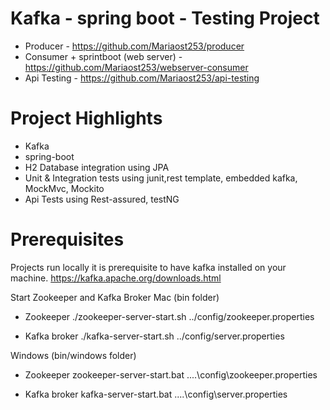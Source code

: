 # Kafka - spring boot - Testing Project

* Producer - https://github.com/Mariaost253/producer
* Consumer + sprintboot (web server) - https://github.com/Mariaost253/webserver-consumer
* Api Testing - https://github.com/Mariaost253/api-testing

# Project Highlights
* Kafka 
* spring-boot
* H2 Database integration using JPA
* Unit & Integration tests using junit,rest template, embedded kafka, MockMvc, Mockito
* Api Tests using Rest-assured, testNG

# Prerequisites
Projects run locally it is prerequisite to have kafka installed on your machine.
https://kafka.apache.org/downloads.html

Start Zookeeper and Kafka Broker
Mac (bin folder)
* Zookeeper
./zookeeper-server-start.sh ../config/zookeeper.properties

* Kafka broker
./kafka-server-start.sh ../config/server.properties

Windows (bin/windows folder)
* Zookeeper
zookeeper-server-start.bat ..\..\config\zookeeper.properties

* Kafka broker
kafka-server-start.bat ..\..\config\server.properties
